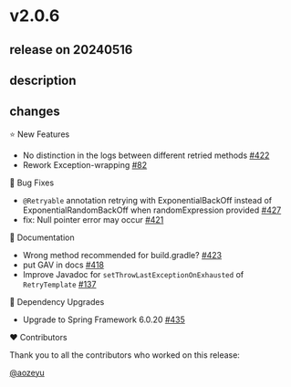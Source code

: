 # v2.0.6

## release on 20240516

## description

## changes

⭐ New Features

* No distinction in the logs between different retried methods <a href="https://github.com/spring-projects/spring-retry/issues/422" data-hovercard-type="issue" data-hovercard-url="/spring-projects/spring-retry/issues/422/hovercard">#422</a>
* Rework Exception-wrapping <a href="https://github.com/spring-projects/spring-retry/issues/82" data-hovercard-type="issue" data-hovercard-url="/spring-projects/spring-retry/issues/82/hovercard">#82</a>

🐞 Bug Fixes

* <code>@Retryable</code> annotation retrying with ExponentialBackOff instead of ExponentialRandomBackOff when randomExpression provided <a href="https://github.com/spring-projects/spring-retry/issues/427" data-hovercard-type="issue" data-hovercard-url="/spring-projects/spring-retry/issues/427/hovercard">#427</a>
* fix: Null pointer error may occur <a href="https://github.com/spring-projects/spring-retry/pull/421" data-hovercard-type="pull_request" data-hovercard-url="/spring-projects/spring-retry/pull/421/hovercard">#421</a>

📔 Documentation

* Wrong method recommended for build.gradle? <a href="https://github.com/spring-projects/spring-retry/issues/423" data-hovercard-type="issue" data-hovercard-url="/spring-projects/spring-retry/issues/423/hovercard">#423</a>
* put GAV in docs <a href="https://github.com/spring-projects/spring-retry/issues/418" data-hovercard-type="issue" data-hovercard-url="/spring-projects/spring-retry/issues/418/hovercard">#418</a>
* Improve Javadoc for <code>setThrowLastExceptionOnExhausted</code> of <code>RetryTemplate</code> <a href="https://github.com/spring-projects/spring-retry/issues/137" data-hovercard-type="issue" data-hovercard-url="/spring-projects/spring-retry/issues/137/hovercard">#137</a>

🔨 Dependency Upgrades

* Upgrade to Spring Framework 6.0.20 <a href="https://github.com/spring-projects/spring-retry/issues/435" data-hovercard-type="issue" data-hovercard-url="/spring-projects/spring-retry/issues/435/hovercard">#435</a>

❤️ Contributors

Thank you to all the contributors who worked on this release:

<a class="user-mention notranslate" data-hovercard-type="user" data-hovercard-url="/users/aozeyu/hovercard" data-octo-click="hovercard-link-click" data-octo-dimensions="link_type:self" href="https://github.com/aozeyu">@aozeyu</a>

